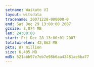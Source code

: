 ```yaml
---
setname: Waikato VI
layout: witsdata
tracename: 20071228-000000-0
end: Sat Dec 29 13:00:00 2007
gzsize: 2,074 MB
len: 24:00:00
start: Fri Dec 28 13:00:01 2007
totalwirelen: 42,862 MB
pkts: 87 million
size: 6,405 MB
md5: 521abb97e7eb7e98b6aa42481ae6ba77
---
```

